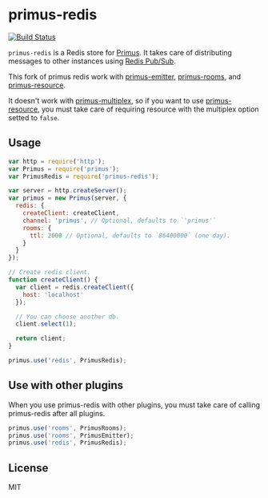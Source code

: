 # primus-redis
[![Build Status](https://travis-ci.org/neoziro/primus-redis.png)](https://travis-ci.org/neoziro/primus-redis)

`primus-redis` is a Redis store for [Primus](https://github.com/primus/primus).
It takes care of distributing messages to other instances using [Redis Pub/Sub](http://redis.io/topics/pubsub).

This fork of primus redis work with [primus-emitter](https://github.com/cayasso/primus-emitter/), [primus-rooms](https://github.com/cayasso/primus-rooms/), and [primus-resource](https://github.com/cayasso/primus-resource/).

It doesn't work with [primus-multiplex](https://github.com/cayasso/primus-multiplex/), so if you want to use [primus-resource](https://github.com/cayasso/primus-resource/), you must take care of requiring resource with the multiplex option setted to `false`.

## Usage

```js
var http = require('http');
var Primus = require('primus');
var PrimusRedis = require('primus-redis');

var server = http.createServer();
var primus = new Primus(server, {
  redis: {
    createClient: createClient,
    channel: 'primus', // Optional, defaults to `'primus'`
    rooms: {
      ttl: 2000 // Optional, defaults to `86400000` (one day).
    }
  }
});

// Create redis client.
function createClient() {
  var client = redis.createClient({
    host: 'localhost'
  });

  // You can choose another db.
  client.select(1);

  return client;
}

primus.use('redis', PrimusRedis);
```

## Use with other plugins

When you use primus-redis with other plugins, you must take care of calling primus-redis after all plugins.


```js
primus.use('rooms', PrimusRooms);
primus.use('rooms', PrimusEmitter);
primus.use('redis', PrimusRedis);
```

## License

MIT